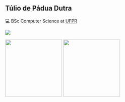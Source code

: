 <h2>Túlio de Pádua Dutra</h2>
<p>💻 BSc Computer Science at <a href="https://ufpr.br/">UFPR</a></p>
<p>
  <a href="https://www.linkedin.com/in/tulio-dutra-6b84b4177"
    ><img
      src="https://img.shields.io/badge/LinkedIn-0077B5?style=for-the-badge&logo=linkedin&logoColor=white"
  /></a>
</p>
<div>
  <img
    height="180em"
    src="https://github-readme-stats.vercel.app/api/top-langs/?layout=compact&theme=github_dark&username=tuliopd17&count_private=true&langs_count=10&hide=makefile&exclude_repo=vim-mods"
  />
  <img
    height="180em"
    src="https://github-readme-stats.vercel.app/api?username=tuliopd17&count_private=true&show_icons=true&theme=github_dark&include_all_commits=true"
  />
</div>
